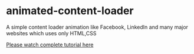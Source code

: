 # animated-content-loader
A simple content loader animation like Facebook, LinkedIn and many major websites which uses only HTML,CSS

[Please watch complete tutorial here](https://youtu.be/ZGJgXtwXAIc)
